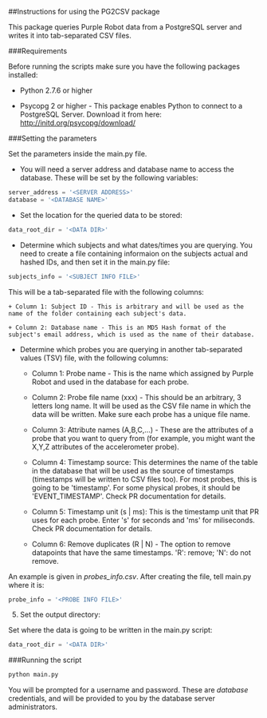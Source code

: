 ##Instructions for using the PG2CSV package

This package queries Purple Robot data from a PostgreSQL server and writes it into tab-separated CSV files.

###Requirements

Before running the scripts make sure you have the following packages installed:

* Python 2.7.6 or higher

* Psycopg 2 or higher - This package enables Python to connect to a PostgreSQL Server. Download it from here:
http://initd.org/psycopg/download/

###Setting the parameters

Set the parameters inside the main.py file. 

* You will need a server address and database name to access the database. These will be set by the following variables:
```python
server_address = '<SERVER ADDRESS>'
database = '<DATABASE NAME>'
```

* Set the location for the queried data to be stored:

```python
data_root_dir = '<DATA DIR>'
```

* Determine which subjects and what dates/times you are querying. You need to create a file containing informaion on the subjects actual and hashed IDs, and then set it in the main.py file:

```python
subjects_info = '<SUBJECT INFO FILE>'
```
	
This will be a tab-separated file with the following columns:

	+ Column 1: Subject ID - This is arbitrary and will be used as the name of the folder containing each subject's data.

	+ Column 2: Database name - This is an MD5 Hash format of the subject's email address, which is used as the name of their database.
	
<!-- Columns 3-5: Date (yyyy-mm-dd) - the start date 
Columns 6-7: Time (HH:mm) - the start time (the hour is in 24-hour format).
Columns 8-10: Date (yyyy-mm-dd) - the end date 
Columns 11-12: Time (HH:mm) - the end time (the hour is in 24-hour format).
 -->

* Determine which probes you are querying in another tab-separated values (TSV) file, with the following columns:

	+ Column 1: Probe name - This is the name which assigned by Purple Robot and used in the database for each probe.

	+ Column 2: Probe file name (xxx) - This should be an arbitrary, 3 letters long name. It will be used as the CSV file name in which the data will be written. Make sure each probe has a unique file name.

	+ Column 3: Attribute names (A,B,C,...) - These are the attributes of a probe that you want to query from (for example, you might want the X,Y,Z attributes of the accelerometer probe).

	+ Column 4: Timestamp source: This determines the name of the table in the database that will be used as the source of timestamps (timestamps will be written to CSV files too). For most probes, this is going to be 'timestamp'. For some physical probes, it should be 'EVENT_TIMESTAMP'. Check PR documentation for details.

	+ Column 5: Timestamp unit (s | ms): This is the timestamp unit that PR uses for each probe. Enter 's' for seconds and 'ms' for miliseconds. Check PR documentation for details.

	+ Column 6: Remove duplicates (R | N) - The option to remove datapoints that have the same timestamps. 'R': remove; 'N': do not remove.

An example is given in *probes_info.csv*. After creating the file, tell main.py where it is:

```python
probe_info = '<PROBE INFO FILE>'
```

5. Set the output directory:

Set where the data is going to be written in the main.py script:

```python
data_root_dir = '<DATA DIR>'
```

###Running the script

```python
python main.py
```

You will be prompted for a username and password. These are *database* credentials, and will be provided to you by the database server administrators.
